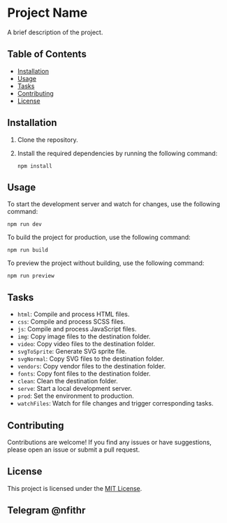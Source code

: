 # Project Name

A brief description of the project.

## Table of Contents

- [Installation](#installation)
- [Usage](#usage)
- [Tasks](#tasks)
- [Contributing](#contributing)
- [License](#license)

## Installation

1. Clone the repository.
2. Install the required dependencies by running the following command:

   ```
   npm install
   ```

## Usage

To start the development server and watch for changes, use the following command:

```
npm run dev
```

To build the project for production, use the following command:

```
npm run build
```

To preview the project without building, use the following command:

```
npm run preview
```

## Tasks

- `html`: Compile and process HTML files.
- `css`: Compile and process SCSS files.
- `js`: Compile and process JavaScript files.
- `img`: Copy image files to the destination folder.
- `video`: Copy video files to the destination folder.
- `svgToSprite`: Generate SVG sprite file.
- `svgNormal`: Copy SVG files to the destination folder.
- `vendors`: Copy vendor files to the destination folder.
- `fonts`: Copy font files to the destination folder.
- `clean`: Clean the destination folder.
- `serve`: Start a local development server.
- `prod`: Set the environment to production.
- `watchFiles`: Watch for file changes and trigger corresponding tasks.

## Contributing

Contributions are welcome! If you find any issues or have suggestions, please open an issue or submit a pull request.

## License

This project is licensed under the [MIT License](LICENSE).

## Telegram @nfithr

<!-- ## assets/components/**/*.svg -> dist/assets/img/svg/sprite.svg#some.svg  &&  dist/assets/img/svg/some.svg -->
